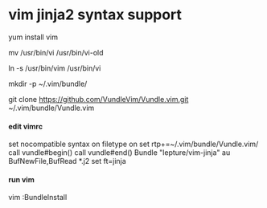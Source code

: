 # vim jinja2 syntax support

yum install vim

mv /usr/bin/vi /usr/bin/vi-old

ln -s /usr/bin/vim /usr/bin/vi

mkdir -p ~/.vim/bundle/

git clone https://github.com/VundleVim/Vundle.vim.git ~/.vim/bundle/Vundle.vim

#### edit vimrc

set nocompatible
syntax on
filetype on
set rtp+=~/.vim/bundle/Vundle.vim/
call vundle#begin()
call vundle#end()
Bundle "lepture/vim-jinja"
au BufNewFile,BufRead *.j2 set ft=jinja

#### run vim

vim
:BundleInstall
